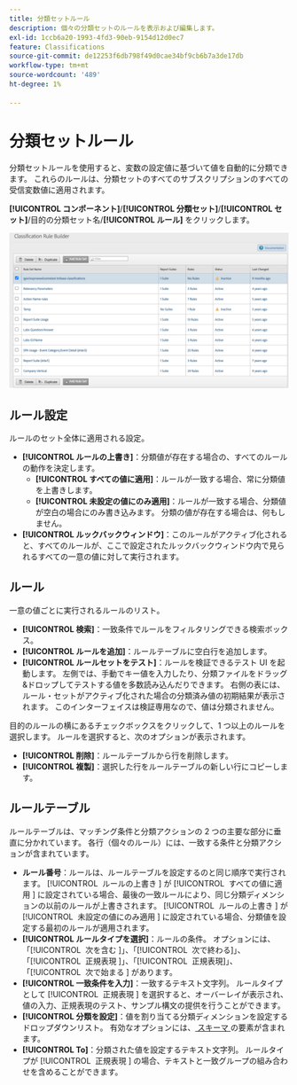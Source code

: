 ```yaml
---
title: 分類セットルール
description: 個々の分類セットのルールを表示および編集します。
exl-id: 1ccb6a20-1993-4fd3-90eb-9154d12d0ec7
feature: Classifications
source-git-commit: de12253f6db798f49d0cae34bf9cb6b7a3de17db
workflow-type: tm+mt
source-wordcount: '489'
ht-degree: 1%

---
```


# 分類セットルール

分類セットルールを使用すると、変数の設定値に基づいて値を自動的に分類できます。 これらのルールは、分類セットのすべてのサブスクリプションのすべての受信変数値に適用されます。

**[!UICONTROL コンポーネント]**/**[!UICONTROL 分類セット]**/**[!UICONTROL セット]**/目的の分類セット名/**[!UICONTROL ルール]** をクリックします。

![&#x200B; 分類セットルール UI](../../assets/csets-rules.png)

## ルール設定

ルールのセット全体に適用される設定。

* **[!UICONTROL ルールの上書き]**：分類値が存在する場合の、すべてのルールの動作を決定します。
   * **[!UICONTROL すべての値に適用]**：ルールが一致する場合、常に分類値を上書きします。
   * **[!UICONTROL 未設定の値にのみ適用]**：ルールが一致する場合、分類値が空白の場合にのみ書き込みます。 分類の値が存在する場合は、何もしません。
* **[!UICONTROL ルックバックウィンドウ]**：このルールがアクティブ化されると、すべてのルールが、ここで設定されたルックバックウィンドウ内で見られるすべての一意の値に対して実行されます。

## ルール

一意の値ごとに実行されるルールのリスト。

* **[!UICONTROL 検索]**：一致条件でルールをフィルタリングできる検索ボックス。
* **[!UICONTROL ルールを追加]**：ルールテーブルに空白行を追加します。
* **[!UICONTROL ルールセットをテスト]**：ルールを検証できるテスト UI を起動します。 左側では、手動でキー値を入力したり、分類ファイルをドラッグ&amp;ドロップしてテストする値を多数読み込んだりできます。 右側の表には、ルール・セットがアクティブ化された場合の分類済み値の初期結果が表示されます。 このインターフェイスは検証専用なので、値は分類されません。

目的のルールの横にあるチェックボックスをクリックして、1 つ以上のルールを選択します。 ルールを選択すると、次のオプションが表示されます。

* **[!UICONTROL 削除]**：ルールテーブルから行を削除します。
* **[!UICONTROL 複製]**：選択した行をルールテーブルの新しい行にコピーします。

## ルールテーブル

ルールテーブルは、マッチング条件と分類アクションの 2 つの主要な部分に垂直に分かれています。 各行（個々のルール）には、一致する条件と分類アクションが含まれています。

* **ルール番号**：ルールは、ルールテーブルを設定するのと同じ順序で実行されます。 [!UICONTROL &#x200B; ルールの上書き &#x200B;] が [!UICONTROL &#x200B; すべての値に適用 &#x200B;] に設定されている場合、最後の一致ルールにより、同じ分類ディメンションの以前のルールが上書きされます。 [!UICONTROL &#x200B; ルールの上書き &#x200B;] が [!UICONTROL &#x200B; 未設定の値にのみ適用 &#x200B;] に設定されている場合、分類値を設定する最初のルールが適用されます。
* **[!UICONTROL ルールタイプを選択]**：ルールの条件。 オプションには、「[!UICONTROL &#x200B; 次を含む &#x200B;]」、「[!UICONTROL &#x200B; 次で終わる &#x200B;]」、「[!UICONTROL &#x200B; 正規表現 &#x200B;]」、「[!UICONTROL &#x200B; 正規表現 &#x200B;]」、「[!UICONTROL &#x200B; 次で始まる &#x200B;] があります。
* **[!UICONTROL 一致条件を入力]**：一致するテキスト文字列。 ルールタイプとして [!UICONTROL &#x200B; 正規表現 &#x200B;] を選択すると、オーバーレイが表示され、値の入力、正規表現のテスト、サンプル構文の提供を行うことができます。
* **[!UICONTROL 分類を設定]**：値を割り当てる分類ディメンションを設定するドロップダウンリスト。 有効なオプションには、[&#x200B; スキーマ &#x200B;](schema.md) の要素が含まれます。
* **[!UICONTROL To]**：分類された値を設定するテキスト文字列。 ルールタイプが [!UICONTROL &#x200B; 正規表現 &#x200B;] の場合、テキストと一致グループの組み合わせを含めることができます。
